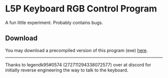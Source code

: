 # L5P Keyboard RGB Control Program
A fun little experiment. Probably contains bugs.

## Download
You may download a precompiled version of this program (exe) [here](https://github.com/4JX/L5P-Keyboard-RGB/releases/download/v0.1.1/legion-5-pro-keyboard-rgb.exe).

---
Thanks to legendk95#0574 (272711294338072577) over at discord for initially reverse engineering the way to talk to the keyboard.
